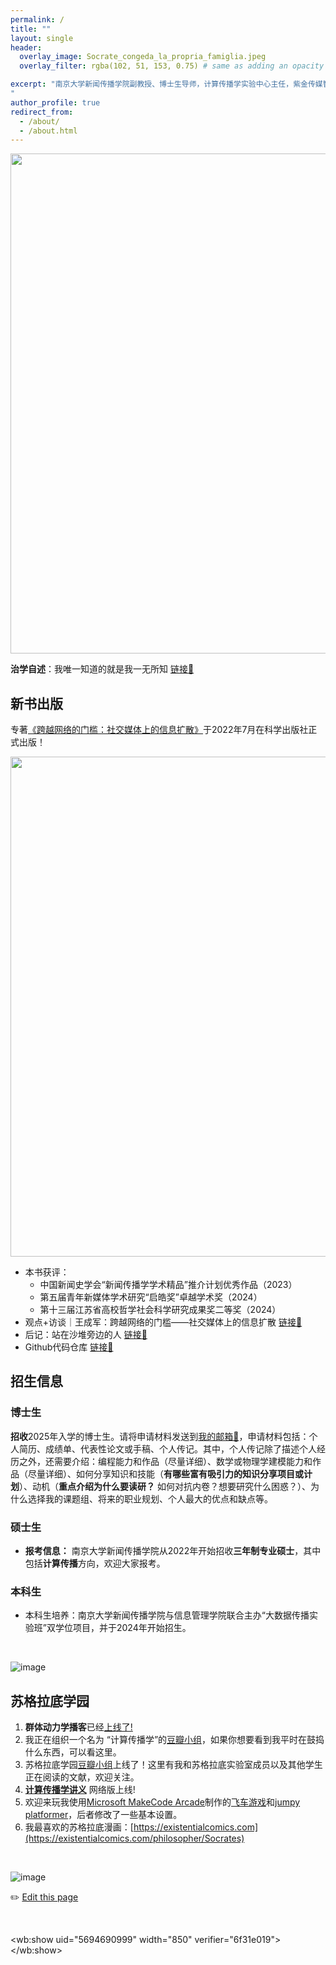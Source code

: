 ```yaml
---
permalink: /
title: ""
layout: single
header:
  overlay_image: Socrate_congeda_la_propria_famiglia.jpeg
  overlay_filter: rgba(102, 51, 153, 0.75) # same as adding an opacity of 0.5 to a black background

excerpt: "南京大学新闻传播学院副教授、博士生导师，计算传播学实验中心主任，紫金传媒智库高级研究员。他致力于采用计算社会科学视角研究人类传播行为，包括信息扩散、注意力流动和计算叙事，其研究成果发表于SSCI和SCI索引的期刊。著作《跨越网络的门槛：社交媒体上的信息扩散》（2022）；合著《计算传播学导论》(2018)、《社交网络上的计算传播学》(2015)。主要讲授《计算社会科学导论》（本科课程）、《写作是门手艺：新闻传播学术论文写作》（本科课程）、《计算传播学导论》（硕士课程）、《计算传播研究方法》（博士课程）等课程。
"
author_profile: true
redirect_from: 
  - /about/
  - /about.html
---
```


<!--<img src="https://user-images.githubusercontent.com/543384/196112048-b50d92cb-2c4c-4999-b851-ef9d0805a141.png" align = "middle" width = "500px">-->

<img src="https://chengjun.github.io/img/tt.gif" align = "middle" width = "800px">

**治学自述**：我唯一知道的就是我一无所知 [链接🔗](https://chengjun.github.io/zh/posts/2024/04/my-story/)


## 新书出版

专著[《跨越网络的门槛：社交媒体上的信息扩散》](https://book.douban.com/subject/36017047/)于2022年7月在科学出版社正式出版！

<img src="https://user-images.githubusercontent.com/543384/178952701-6e595809-3059-41d4-9d88-356a9b339445.png" align = "middle" width = "800px">

<br>

- 本书获评：
   - 中国新闻史学会“新闻传播学学术精品”推介计划优秀作品（2023）
   - 第五届青年新媒体学术研究“启皓奖”卓越学术奖（2024）
   - 第十三届江苏省高校哲学社会科学研究成果奖二等奖（2024）
- 观点+访谈｜王成军：跨越网络的门槛——社交媒体上的信息扩散 [链接🔗](https://chengjun.github.io/zh/posts/2022/09/threshold-book/)
- 后记：站在沙堆旁边的人 [链接🔗](https://book.douban.com/review/14549470/)
- Github代码仓库 [链接🔗](https://github.com/chengjun/thresholdbook)


## 招生信息

### 博士生
**招收**2025年入学的博士生。请将申请材料发送到[我的邮箱📮](mailto:wangchengjun@nju.edu.cn)，申请材料包括：个人简历、成绩单、代表性论文或手稿、个人传记。其中，个人传记除了描述个人经历之外，还需要介绍：编程能力和作品（尽量详细）、数学或物理学建模能力和作品（尽量详细）、如何分享知识和技能（**有哪些富有吸引力的知识分享项目或计划**）、动机（**重点介绍为什么要读研？** 如何对抗内卷？想要研究什么困惑？）、为什么选择我的课题组、将来的职业规划、个人最大的优点和缺点等。

### 硕士生
- **报考信息：** 南京大学新闻传播学院从2022年开始招收**三年制专业硕士**，其中包括**计算传播**方向，欢迎大家报考。

### 本科生
- 本科生培养：南京大学新闻传播学院与信息管理学院联合主办“大数据传播实验班”双学位项目，并于2024年开始招生。

<br>


![image](https://github.com/user-attachments/assets/10d2293b-c90e-4acd-bb76-0e2c305bc198)

## 苏格拉底学园
 
1. **群体动力学播客**已经[上线了!](https://www.ximalaya.com/album/69292192) 
2. 我正在组织一个名为 “计算传播学”的[豆瓣小组](https://www.douban.com/group/webmining/)，如果你想要看到我平时在鼓捣什么东西，可以看这里。
3. 苏格拉底学园[豆瓣小组](https://www.douban.com/group/733982/)上线了！这里有我和苏格拉底实验室成员以及其他学生正在阅读的文献，欢迎关注。
4. [**计算传播学讲义**](https://chengjun.github.io/mybook/) 网络版上线! 
5. 欢迎来玩我使用[Microsoft MakeCode Arcade](https://arcade.makecode.com/)制作的[飞车游戏](https://chengjun.github.io/racer-makecode/)和[jumpy platformer](https://chengjun.github.io/jumpy-platformer)，后者修改了一些基本设置。
6. 我最喜欢的苏格拉底漫画：[https://existentialcomics.com](https://existentialcomics.com/philosopher/Socrates)

<script type="text/javascript" id="clustrmaps" src="//clustrmaps.com/map_v2.js?d=xorLRfA9WXTeIBpZiDJaNz_VyfaXaGGoKDZIUmjqqu8"></script>

  
<br>
  
![image](https://user-images.githubusercontent.com/543384/192227995-fdb3a693-2f68-4dc4-b9bd-06053066322f.png)
  
✏️ [Edit this page](https://github.com/{{site.repository}}edit/gh-pages/_pages/about.md)

<br>

<html xmlns:wb="//open.weibo.com/wb">
<script src="//tjs.sjs.sinajs.cn/open/api/js/wb.js" type="text/javascript" charset="utf-8" height="1200" ></script>

<wb:show uid="5694690999" width="850" verifier="6f31e019"></wb:show>
